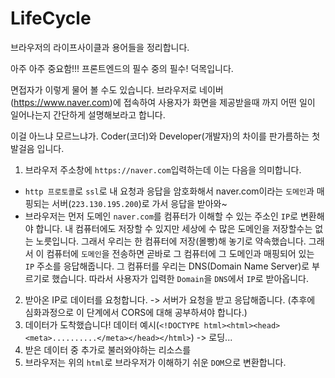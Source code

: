 # LifeCycle

브라우저의 라이프사이클과 용어들을 정리합니다.

아주 아주 중요함!!! 프론트엔드의 필수 중의 필수! 덕목입니다.

면접자가 이렇게 물어 볼 수도 있습니다.
브라우저로 네이버(https://www.naver.com)에 접속하여 사용자가 화면을 제공받을때 까지 어떤 일이 일어나는지 간단하게 설명해보라고 합니다.

이걸 아느냐 모르느냐가. Coder(코더)와 Developer(개발자)의 차이를 판가름하는 첫 발걸음 입니다.

1. 브라우저 주소창에 `https://naver.com`입력하는데 이는 다음을 의미합니다.
 - `http 프로토콜`로 `ssl`로 내 요청과 응답을 암호화해서 naver.com이라는 `도메인`과 매핑되는 서버(`223.130.195.200`)로 가서 응답을 받아와~
 - 브라우저는 먼저 도메인 `naver.com`를 컴퓨터가 이해할 수 있는 주소인 `IP`로 변환해야 합니다. 내 컴퓨터에도 저장할 수 있지만 세상에 수 많은 도메인을 저장할수는 없는 노릇입니다. 그래서 우리는 한 컴퓨터에 저장(몰빵)해 놓기로 약속했습니다. 그래서 이 컴퓨터에 `도메인`을 전송하면 곧바로 그 컴퓨터에 그 도메인과 매핑되어 있는 `IP` 주소를 응답해줍니다. 그 컴퓨터를 우리는 DNS(Domain Name Server)로 부르기로 했습니다. 따라서 사용자가 입력한 `Domain`을 `DNS`에서 `IP`로 받아옵니다.
2. 받아온 IP로 데이터를 요청합니다. -> 서버가 요청을 받고 응답해줍니다. (추후에 심화과정으로 이 단계에서 CORS에 대해 공부하셔야 합니다.)
3. 데이터가 도착했습니다! 데이터 예시(`<!DOCTYPE html><html><head><meta>..........</meta></head></html>`) -> 로딩...
4. 받은 데이터 중 추가로 불러와야하는 리소스를
4. 브라우저는 위의 `html`로 브라우저가 이해하기 쉬운 `DOM`으로 변환합니다.

